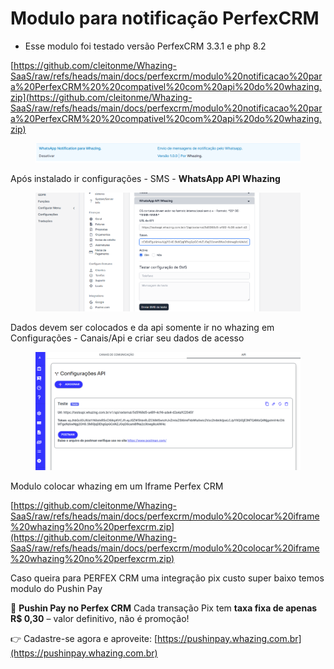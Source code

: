 # Modulo para notificação PerfexCRM

* Esse modulo foi testado versão PerfexCRM 3.3.1 e php 8.2

[https://github.com/cleitonme/Whazing-SaaS/raw/refs/heads/main/docs/perfexcrm/modulo%20notificacao%20para%20PerfexCRM%20%20compativel%20com%20api%20do%20whazing.zip](https://github.com/cleitonme/Whazing-SaaS/raw/refs/heads/main/docs/perfexcrm/modulo%20notificacao%20para%20PerfexCRM%20%20compativel%20com%20api%20do%20whazing.zip)

<figure><img src="../../.gitbook/assets/image (5) (1).png" alt=""><figcaption></figcaption></figure>

Após instalado ir configurações - SMS - **WhatsApp API Whazing**

<figure><img src="../../.gitbook/assets/image (1) (1) (1) (1) (1) (1).png" alt=""><figcaption></figcaption></figure>

Dados devem ser colocados e da api somente ir no whazing em Configurações - Canais/Api e criar seu dados de acesso

<figure><img src="../../.gitbook/assets/image (2) (1) (1) (1) (1).png" alt=""><figcaption></figcaption></figure>

Modulo colocar whazing em um Iframe Perfex CRM

[https://github.com/cleitonme/Whazing-SaaS/raw/refs/heads/main/docs/perfexcrm/modulo%20colocar%20iframe%20whazing%20no%20perfexcrm.zip](https://github.com/cleitonme/Whazing-SaaS/raw/refs/heads/main/docs/perfexcrm/modulo%20colocar%20iframe%20whazing%20no%20perfexcrm.zip)

Caso queira para PERFEX CRM uma integração pix custo super baixo temos modulo do Pushin Pay

💸 **Pushin Pay no Perfex CRM** Cada transação Pix tem **taxa fixa de apenas R$ 0,30** – valor definitivo, não é promoção!

👉 Cadastre-se agora e aproveite: [https://pushinpay.whazing.com.br](https://pushinpay.whazing.com.br)
